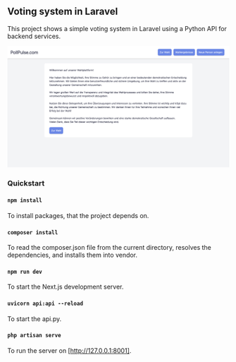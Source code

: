 

## Voting system in Laravel

This project shows a simple voting system in Laravel using a Python API for backend services.

![Screenshot](poll-pulse-main.png)

### Quickstart

#### `npm install`
To install packages, that the project depends on.

#### `composer install`
To read the composer.json file from the current directory, resolves the dependencies, and installs them into vendor.

#### `npm run dev`
To start the Next.js development server.

#### `uvicorn api:api --reload`
To start the api.py.

#### `php artisan serve`
To run the server on [http://127.0.0.1:8001].

